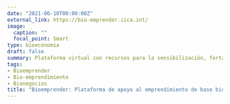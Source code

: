 ```yaml
---
date: "2021-06-10T00:00:00Z"
external_link: https://bio-emprender.iica.int/
image:
  caption: ""
  focal_point: Smart
type: bioeconomia
draft: false
summary: Plataforma virtual con recursos para la sensibilización, fortalecimiento de capacidades y herramientas para la construcción de planes de negocios de la bioeconomía.
tags:
- Bioemprender
- Bio-emprendimiento
- Bionegocios
title: "Bioemprender: Plataforma de apoyo al emprendimiento de base bioeconómica"
---
```

